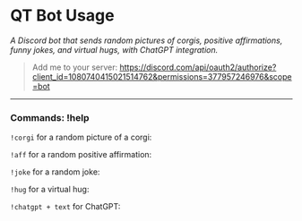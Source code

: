 # QT Bot Usage
 *A Discord bot that sends random pictures of corgis, positive affirmations, funny jokes, and virtual hugs, with ChatGPT integration.*
> Add me to your server: https://discord.com/api/oauth2/authorize?client_id=1080740415021514762&permissions=377957246976&scope=bot
---
### Commands: !help


```!corgi``` for a random picture of a corgi: 

```!aff``` for a random positive affirmation: 

```!joke``` for a random joke:

```!hug``` for a virtual hug: 

```!chatgpt + text``` for ChatGPT:

